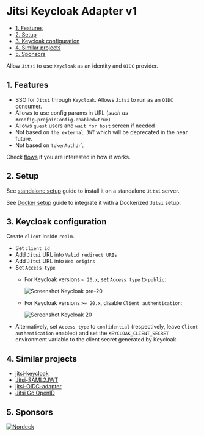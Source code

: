 # Jitsi Keycloak Adapter v1

- [1. Features](#1-features)
- [2. Setup](#2-setup)
- [3. Keycloak configuration](#3-keycloak-configuration)
- [4. Similar projects](#4-similar-projects)
- [5. Sponsors](#5-sponsors)

Allow `Jitsi` to use `Keycloak` as an identity and `OIDC` provider.

## 1. Features

- SSO for `Jitsi` through `Keycloak`. Allows `Jitsi` to run as an `OIDC`
  consumer.
- Allows to use config params in URL (_such as_
  `#config.prejoinConfig.enabled=true`)
- Allows `guest` users and `wait for host` screen if needed
- Not based on `the external JWT` which will be deprecated in the near future.
- Not based on `tokenAuthUrl`

Check [flows](./docs/flows.txt) if you are interested in how it works.

## 2. Setup

See [standalone setup](./docs/setup-standalone.md) guide to install it on a
standalone `Jitsi` server.

See [Docker setup](./docs/setup-docker.md) guide to integrate it with a
Dockerized `Jitsi` setup.

## 3. Keycloak configuration

Create `client` inside `realm`.

- Set `client id`
- Add `Jitsi` URL into `Valid redirect URIs`
- Add `Jitsi` URL into `Web origins`
- Set `Access type`
  - For Keycloak versions `< 20.x`, set `Access type` to `public`:

    ![Screenshot Keycloak pre-20](docs/images/keycloak-pre-20.png)

  - For Keycloak versions `>= 20.x`, disable `Client authentication`:

    ![Screenshot Keycloak 20](docs/images/keycloak-20.png)
- Alternatively, set `Access type` to `confidential` (respectively, leave
  `Client authentication` enabled) and set the `KEYCLOAK_CLIENT_SECRET`
  environment variable to the client secret generated by Keycloak.

## 4. Similar projects

- [jitsi-keycloak](https://github.com/D3473R/jitsi-keycloak)
- [Jitsi-SAML2JWT](https://github.com/Renater/Jitsi-SAML2JWT)
- [jitsi-OIDC-adapter](https://github.com/aadpM2hhdixoJm3u/jitsi-OIDC-adapter)
- [Jitsi Go OpenID](https://github.com/mod242/jitsi-go-openid)

## 5. Sponsors

[![Nordeck](docs/images/nordeck.png)](https://nordeck.net/)
